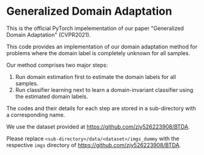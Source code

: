 # Generalized Domain Adaptation
This is the official PyTorch impelementation of our paper "Generalized Domain Adaptation" (CVPR2021).

This code provides an implementation of our domain adaptation method for problems where the domain label is completely unknown for all samples.

Our method comprises two major steps: 
1. Run domain estimation first to estimate the domain labels for all samples.
2. Run classifier learning next to learn a domain-invariant classifier using the estimated domain labels.

The codes and their details for each step are stored in a sub-directory with a corresponding name.

We use the dataset provided at https://github.com/zjy526223908/BTDA.

Please replace `<sub-directory>/data/<dataset>/imgs_dummy` with the respective `imgs` directory of https://github.com/zjy526223908/BTDA.
